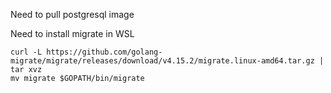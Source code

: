 Need to pull postgresql image

Need to install migrate in WSL
```
curl -L https://github.com/golang-migrate/migrate/releases/download/v4.15.2/migrate.linux-amd64.tar.gz | tar xvz
mv migrate $GOPATH/bin/migrate
```